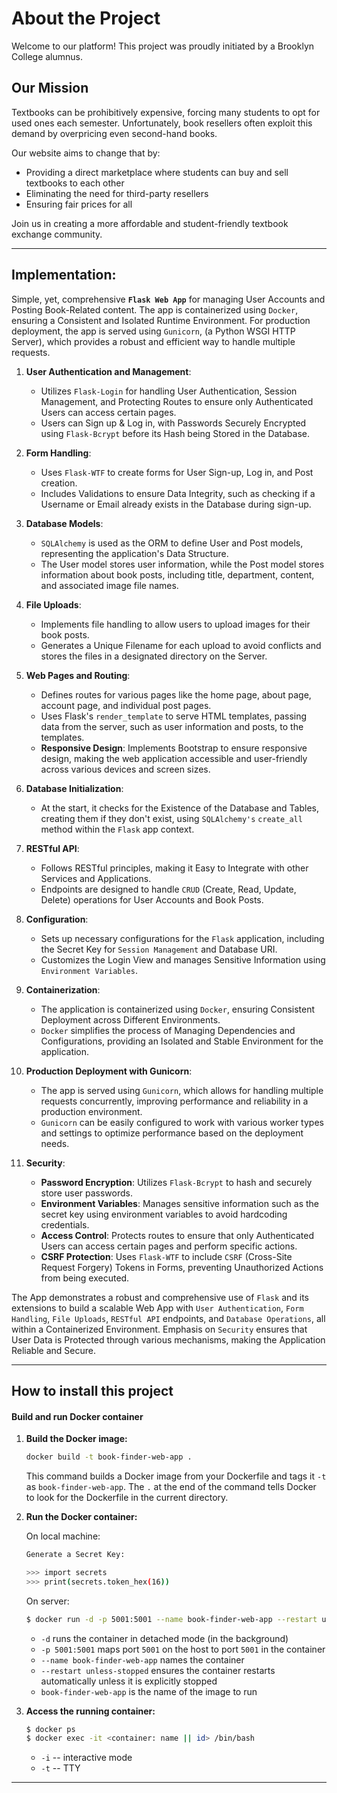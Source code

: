 # About the Project

Welcome to our platform! This project was proudly initiated by a Brooklyn College alumnus.

## Our Mission

Textbooks can be prohibitively expensive, forcing many students to opt for used ones each semester. Unfortunately, book resellers often exploit this demand by overpricing even second-hand books.

Our website aims to change that by:
- Providing a direct marketplace where students can buy and sell textbooks to each other
- Eliminating the need for third-party resellers
- Ensuring fair prices for all

Join us in creating a more affordable and student-friendly textbook exchange community.

---

## **Implementation:**

Simple, yet, comprehensive **`Flask Web App`** for managing User Accounts and Posting Book-Related content. The app is containerized using `Docker`, ensuring a Consistent and Isolated Runtime Environment. For production deployment, the app is served using `Gunicorn`, (a Python WSGI HTTP Server), which provides a robust and efficient way to handle multiple requests.

1. **User Authentication and Management**: 
   - Utilizes `Flask-Login` for handling User Authentication, Session Management, and Protecting Routes to ensure only Authenticated Users can access certain pages.
   - Users can Sign up & Log in, with Passwords Securely Encrypted using `Flask-Bcrypt` before its Hash being Stored in the Database.

2. **Form Handling**:
   - Uses `Flask-WTF` to create forms for User Sign-up, Log in, and Post creation.
   - Includes Validations to ensure Data Integrity, such as checking if a Username or Email already exists in the Database during sign-up.

3. **Database Models**:
   - `SQLAlchemy` is used as the ORM to define User and Post models, representing the application's Data Structure.
   - The User model stores user information, while the Post model stores information about book posts, including title, department, content, and associated image file names.

4. **File Uploads**:
   - Implements file handling to allow users to upload images for their book posts.
   - Generates a Unique Filename for each upload to avoid conflicts and stores the files in a designated directory on the Server.

5. **Web Pages and Routing**:
   - Defines routes for various pages like the home page, about page, account page, and individual post pages.
   - Uses Flask's `render_template` to serve HTML templates, passing data from the server, such as user information and posts, to the templates.
   - **Responsive Design**: Implements Bootstrap to ensure responsive design, making the web application accessible and user-friendly across various devices and screen sizes.

6. **Database Initialization**:
   - At the start, it checks for the Existence of the Database and Tables, creating them if they don't exist, using `SQLAlchemy's` `create_all` method within the `Flask` app context.

7. **RESTful API**:
   - Follows RESTful principles, making it Easy to Integrate with other Services and Applications.
   - Endpoints are designed to handle `CRUD` (Create, Read, Update, Delete) operations for User Accounts and Book Posts.

8. **Configuration**:
   - Sets up necessary configurations for the `Flask` application, including the Secret Key for `Session Management` and Database URI.
   - Customizes the Login View and manages Sensitive Information using `Environment Variables`.

9. **Containerization**:
   - The application is containerized using `Docker`, ensuring Consistent Deployment across Different Environments.
   - `Docker` simplifies the process of Managing Dependencies and Configurations, providing an Isolated and Stable Environment for the application.

10. **Production Deployment with Gunicorn**:
      - The app is served using `Gunicorn`, which allows for handling multiple requests concurrently, improving performance and reliability in a production environment.
      - `Gunicorn` can be easily configured to work with various worker types and settings to optimize performance based on the deployment needs.

11. **Security**:
      - **Password Encryption**: Utilizes `Flask-Bcrypt` to hash and securely store user passwords.
      - **Environment Variables**: Manages sensitive information such as the secret key using environment variables to avoid hardcoding credentials.
      - **Access Control**: Protects routes to ensure that only Authenticated Users can access certain pages and perform specific actions.
      - **CSRF Protection**: Uses `Flask-WTF` to include `CSRF` (Cross-Site Request Forgery) Tokens in Forms, preventing Unauthorized Actions from being executed.

The App demonstrates a robust and comprehensive use of `Flask` and its extensions to build a scalable Web App with `User Authentication`, `Form Handling`, `File Uploads`, `RESTful API` endpoints, and `Database Operations`, all within a Containerized Environment. Emphasis on `Security` ensures that User Data is Protected through various mechanisms, making the Application Reliable and Secure.

---

## How to install this project

#### Build and run Docker container

1. **Build the Docker image:**

    ```bash
    docker build -t book-finder-web-app .
    ```

    This command builds a Docker image from your Dockerfile and tags it `-t` as `book-finder-web-app`. The `.` at the end of the command tells Docker to look for the Dockerfile in the current directory.

2. **Run the Docker container:**  

    On local machine:
    ```bash
    Generate a Secret Key:

    >>> import secrets
    >>> print(secrets.token_hex(16))
    ```

    On server:
    ```bash
    $ docker run -d -p 5001:5001 --name book-finder-web-app --restart unless-stopped -e SECRET_KEY='your_generated_secret_key' book-finder-web-app
    ```

    - `-d` runs the container in detached mode (in the background)
    - `-p 5001:5001` maps port `5001` on the host to port `5001` in the container
    - `--name book-finder-web-app` names the container
    - `--restart unless-stopped` ensures the container restarts automatically unless it is explicitly stopped
    - `book-finder-web-app` is the name of the image to run

3. **Access the running container:**

    ```bash
    $ docker ps
    $ docker exec -it <container: name || id> /bin/bash
    ```

    - `-i` -- interactive mode
    - `-t` -- TTY
---
